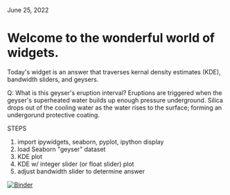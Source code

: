 June 25, 2022  

Welcome to the wonderful world of widgets.  
==========================================

Today's widget is an answer that traverses kernal density estimates (KDE), bandwidth sliders, and geysers.  

Q: What is this geyser's eruption interval? Eruptions are triggered when the geyser's superheated water builds up enough pressure underground. Silica drops out of the cooling water as the water rises to the surface; forming an undergorund protective coating.   

STEPS  
1. import ipywidgets, seaborn, pyplot, ipython display  
2. load Seaborn "geyser" dataset  
3. KDE plot  
4. KDE w/ integer slider (or float slider) plot  
5. adjust bandwidth slider to determine answer  

[![Binder](https://mybinder.org/badge_logo.svg)](https://mybinder.org/v2/gh/iceboxice/iceboxice.github.io/main?urlpath=https%3A%2F%2Fgithub.com%2Ficeboxice%2Ficeboxice.github.io%2Fblob%2Fmain%2F_posts%2Fbinder2022-06-25-KDE-geyser.ipynb)
